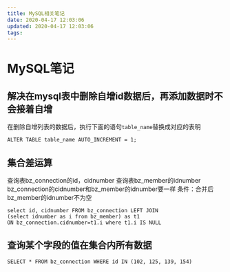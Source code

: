 ```yaml
---
title: MySQL相关笔记
date: 2020-04-17 12:03:06
updated: 2020-04-17 12:03:06
tags:
---
```


# MySQL笔记

## 解决在mysql表中删除自增id数据后，再添加数据时不会接着自增

在删除自增列表的数据后，执行下面的语句`table_name`替换成对应的表明

``` mysql
ALTER TABLE table_name AUTO_INCREMENT = 1;
```

## 集合差运算

查询表bz_connection的id，cidnumber
查询表bz_member的idnumber
bz_connection的cidnumber和bz_member的idnumber要一样
条件：合并后bz_member的idnumber不为空

``` mysql
select id, cidnumber FROM bz_connection LEFT JOIN
(select idnumber as i from bz_member) as t1
ON bz_connection.cidnumber=t1.i where t1.i IS NULL
```

## 查询某个字段的值在集合内所有数据

``` mysql
SELECT * FROM bz_connection WHERE id IN (102, 125, 139, 154)
```
